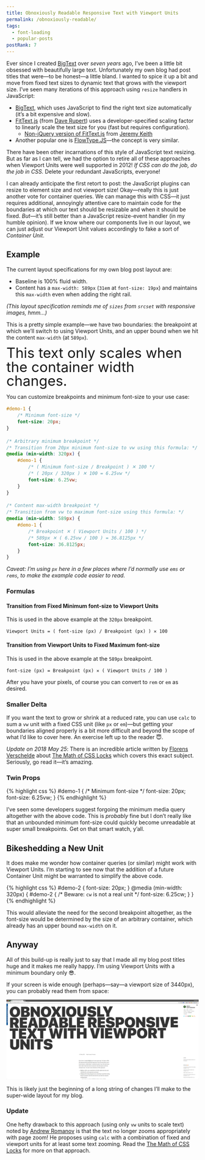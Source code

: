 ```yaml
---
title: Obnoxiously Readable Responsive Text with Viewport Units
permalink: /obnoxiously-readable/
tags:
  - font-loading
  - popular-posts
postRank: 7
---
```


Ever since I created [BigText](/web/bigtext-makes-text-big/) over _seven years_ ago, I’ve been a little bit obsessed with beautifully large text. Unfortunately my own blog had post titles that were—to be honest—a little bland. I wanted to spice it up a bit and move from fixed text sizes to dynamic text that grows with the viewport size. I’ve seen many iterations of this approach using `resize` handlers in JavaScript:

* [BigText](/web/bigtext-makes-text-big/), which uses JavaScript to find the right text size automatically (it’s a bit expensive and slow).
* [FitText.js](https://github.com/davatron5000/FitText.js) (from [Dave Rupert](https://github.com/davatron5000)) uses a developer-specified scaling factor to linearly scale the text size for you (fast but requires configuration).
    - [Non-jQuery version of FitText.js](https://github.com/adactio/FitText.js) from [Jeremy Keith](https://github.com/adactio)
* Another popular one is [FlowType.JS](http://simplefocus.com/flowtype/)—the concept is very similar.

There have been other incarnations of this style of JavaScript text resizing. But as far as I can tell, we had the option to retire all of these approaches when Viewport Units were well supported in 2012! _If CSS can do the job, do the job in CSS._ Delete your redundant JavaScripts, everyone!

I can already anticipate the first retort to post: the JavaScript plugins can resize to element size and not viewport size! Okay—really this is just another vote for container queries. We can manage this with CSS—it just requires additional, annoyingly attentive care to maintain code for the boundaries at which our text should be resizable and when it should be fixed. *But*—it’s still better than a JavaScript resize-event handler (in my humble opinion). If we know where our components live in our layout, we can just adjust our Viewport Unit values accordingly to fake a sort of _Container Unit_.

## Example

The current layout specifications for my own blog post layout are:

* Baseline is 100% fluid width.
* Content has a `max-width: 589px` (`31em` at `font-size: 19px`) and maintains this `max-width` even when adding the right rail.

_(This layout specification reminds me of `sizes` from `srcset` with responsive images, hmm…)_

This is a pretty simple example—we have two boundaries: the breakpoint at which we’ll switch to using Viewport Units, and an upper bound when we hit the content `max-width` (at `589px`).


<div class="livedemo top" data-demo-label="Using Bounded font-size: 6.25vw">
    <style>
    #demo-1 {
        font-size: 20px;
        line-height: 1;
    }
    @media (min-width: 20em) { /* 320px */
        #demo-1 {
            font-size: 6.25vw;
        }
    }
    @media (min-width: 36.8125em) { /* 589px */
        #demo-1 {
            font-size: 36.8125px;
        }
    }
    </style>
    <div id="demo-1">This text only scales when the container width changes.</div>
</div>

You can customize breakpoints and minimum font-size to your use case:

``` css
#demo-1 {
    /* Minimum font-size */
    font-size: 20px;
}

/* Arbitrary minimum breakpoint */
/* Transition from 20px minimum font-size to vw using this formula: */
@media (min-width: 320px) {
    #demo-1 {
        /* ( Minimum font-size / Breakpoint ) ✕ 100 */
        /* ( 20px / 320px ) ✕ 100 = 6.25vw */
        font-size: 6.25vw;
    }
}

/* Content max-width breakpoint */
/* Transition from vw to maximum font-size using this formula: */
@media (min-width: 589px) {
    #demo-1 {
        /* Breakpoint ✕ ( Viewport Units / 100 ) */
        /* 589px ✕ ( 6.25vw / 100 ) = 36.8125px */
        font-size: 36.8125px;
    }
}
```

_Caveat: I’m using `px` here in a few places where I’d normally use `ems` or `rems`, to make the example code easier to read._

### Formulas

#### Transition from Fixed Minimum font-size to Viewport Units

This is used in the above example at the `320px` breakpoint.

```
Viewport Units = ( font-size (px) / Breakpoint (px) ) ✕ 100
```

#### Transition from Viewport Units to Fixed Maximum font-size

This is used in the above example at the `589px` breakpoint.

```
font-size (px) = Breakpoint (px) ✕ ( Viewport Units / 100 )
```

After you have your pixels, of course you can convert to `rem` or `em` as desired.

### Smaller Delta

If you want the text to grow or shrink at a reduced rate, you can use `calc` to sum a `vw` unit with a fixed CSS unit (like `px` or `em`)—but getting your boundaries aligned properly is a bit more difficult and beyond the scope of what I’d like to cover here. An exercise left up to the reader 😇.

_Update on 2018 May 25_: There is an incredible article written by <a href="https://fvsch.com/">Florens Verschelde</a> about <a href="https://fvsch.com/code/css-locks/">The Math of CSS Locks</a> which covers this exact subject. Seriously, go read it—it’s amazing.

### Twin Props

{% highlight css %}
#demo-1 {
    /* Minimum font-size */
    font-size: 20px;
    font-size: 6.25vw;
}
{% endhighlight %}

I’ve seen some developers suggest forgoing the minimum media query altogether with the above code. This is _probably_ fine but I don’t really like that an unbounded minimum font-size could quickly become unreadable at super small breakpoints. Get on that smart watch, y’all.

## Bikeshedding a New Unit

It does make me wonder how container queries (or similar) might work with Viewport Units. I’m starting to see now that the addition of a future Container Unit might be warranted to simplify the above code.

{% highlight css %}
#demo-2 {
    font-size: 20px;
}
@media (min-width: 320px) {
    #demo-2 {
        /* Beware: `cw` is not a real unit */
        font-size: 6.25cw;
    }
}
{% endhighlight %}

This would alleviate the need for the second breakpoint altogether, as the font-size would be determined by the size of an arbitrary container, which already has an upper bound `max-width` on it.

## Anyway

All of this build-up is really just to say that I made all my blog post titles huge and it makes me really happy. I’m using Viewport Units with a minimum boundary only 😎.

If your screen is wide enough (perhaps—say—a viewport size of 3440px), you can probably read them from space:

<img src="/web/img/posts/extra-readable-titles/big.png" alt="Giant Viewport Preview of the Blog Post Title" class="primary">

This is likely just the beginning of a long string of changes I’ll make to the super-wide layout for my blog.

<div class="callout">
    <h3>Update</h3>
    <p>One hefty drawback to this approach (using only <code>vw</code> units to scale text) noted by <a href="https://twitter.com/andrew__romanov/status/992482401053036544">Andrew Romanov</a> is that the text no longer zooms appropriately with page zoom! He proposes using <code>calc</code> with a combination of fixed and viewport units for at least some text zooming. Read the <a href="https://fvsch.com/code/css-locks/">The Math of CSS Locks</a> for more on that approach.</p>
</div>
